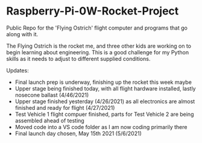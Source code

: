 # Raspberry-Pi-0W-Rocket-Project
Public Repo for the 'Flying Ostrich' flight computer and programs that go along with it.

The Flying Ostrich is the rocket me, and three other kids are working on to begin learning about engineering. This is a good challenge for my Python skills as it needs to adjust to different supplied conditions. 

Updates:
- Final launch prep is underway, finishing up the rocket this week maybe
- Upper stage being finished today, with all flight hardware installed, lastly nosecone ballast (4/46/2021)
- Upper stage finished yesterday (4/26/2021) as all electronics are almost finished and ready for flight (4/27/2021)
- Test Vehicle 1 flight compuer finished, parts for Test Vehicle 2 are being assembled ahead of testing
- Moved code into a VS code folder as I am now coding primarily there
- Final launch day chosen, May 15th 2021 (5/6/2021)
